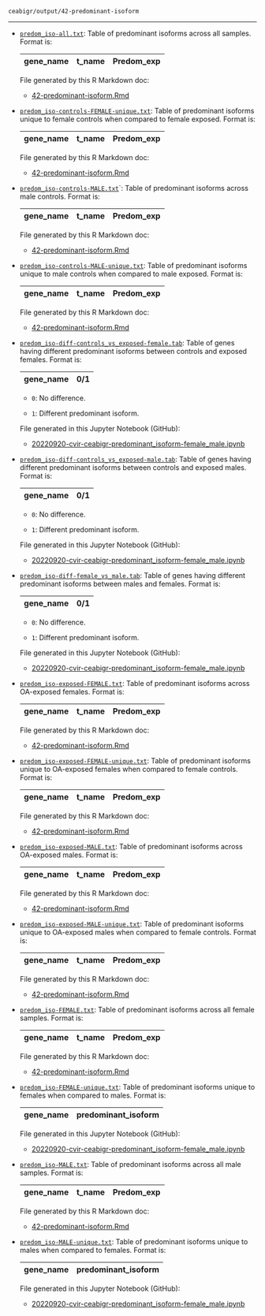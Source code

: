 `ceabigr/output/42-predominant-isoform`

---

- [`predom_iso-all.txt`](predom_iso-all.txt): Table of predominant isoforms across all samples. Format is:

  |gene_name | t_name	| Predom_exp |
  |----------|--------|------------|

  File generated by this R Markdown doc:

  - [42-predominant-isoform.Rmd](https://github.com/sr320/ceabigr/blob/main/code/42-predominant-isoform.Rmd)

- [`predom_iso-controls-FEMALE-unique.txt`](predom_iso-controls-FEMALE-unique.txt): Table of predominant isoforms unique to female controls when compared to female exposed. Format is:

  |gene_name | t_name	| Predom_exp |
  |----------|--------|------------|

  File generated by this R Markdown doc:

  - [42-predominant-isoform.Rmd](https://github.com/sr320/ceabigr/blob/main/code/42-predominant-isoform.Rmd)

- [`predom_iso-controls-MALE.txt`](predom_iso-controls-MALE.txt)`: Table of predominant isoforms across male controls. Format is:

  |gene_name | t_name	| Predom_exp |
  |----------|--------|------------|

  File generated by this R Markdown doc:

  - [42-predominant-isoform.Rmd](https://github.com/sr320/ceabigr/blob/main/code/42-predominant-isoform.Rmd)

- [`predom_iso-controls-MALE-unique.txt`](predom_iso-controls-MALE-unique.txt): Table of predominant isoforms unique to male controls when compared to male exposed. Format is:

  |gene_name | t_name	| Predom_exp |
  |----------|--------|------------|

  File generated by this R Markdown doc:

  - [42-predominant-isoform.Rmd](https://github.com/sr320/ceabigr/blob/main/code/42-predominant-isoform.Rmd)

- [`predom_iso-diff-controls_vs_exposed-female.tab`](predom_iso-diff-controls_vs_exposed-female.tab): Table of genes having different predominant isoforms between controls and exposed females. Format is:

  | gene_name | 0/1 |
  |-----------|-----|

  - `0`: No difference.

  - `1`: Different predominant isoform.

  File generated in this Jupyter Notebook (GitHub):

  - [20220920-cvir-ceabigr-predominant_isoform-female_male.ipynb](https://github.com/sr320/ceabigr/blob/main/code/20220920-cvir-ceabigr-predominant_isoform-female_male.ipynb)

- [`predom_iso-diff-controls_vs_exposed-male.tab`](predom_iso-diff-controls_vs_exposed-male.tab): Table of genes having different predominant isoforms between controls and exposed males. Format is:

  | gene_name | 0/1 |
  |-----------|-----|

  - `0`: No difference.

  - `1`: Different predominant isoform.

  File generated in this Jupyter Notebook (GitHub):

  - [20220920-cvir-ceabigr-predominant_isoform-female_male.ipynb](https://github.com/sr320/ceabigr/blob/main/code/20220920-cvir-ceabigr-predominant_isoform-female_male.ipynb)

- [`predom_iso-diff-female_vs_male.tab`](predom_iso-diff-female_vs_male.tab): Table of genes having different predominant isoforms between males and females. Format is:

  | gene_name | 0/1 |
  |-----------|-----|

  - `0`: No difference.

  - `1`: Different predominant isoform.

  File generated in this Jupyter Notebook (GitHub):

  - [20220920-cvir-ceabigr-predominant_isoform-female_male.ipynb](https://github.com/sr320/ceabigr/blob/main/code/20220920-cvir-ceabigr-predominant_isoform-female_male.ipynb)

- [`predom_iso-exposed-FEMALE.txt`](predom_iso-exposed-FEMALE.txt): Table of predominant isoforms across OA-exposed females. Format is:

  |gene_name | t_name	| Predom_exp |
  |----------|--------|------------|

  File generated by this R Markdown doc:

  - [42-predominant-isoform.Rmd](https://github.com/sr320/ceabigr/blob/main/code/42-predominant-isoform.Rmd)

- [`predom_iso-exposed-FEMALE-unique.txt`](predom_iso-exposed-FEMALE-unique.txt): Table of predominant isoforms unique to OA-exposed females when compared to female controls. Format is:

  |gene_name | t_name	| Predom_exp |
  |----------|--------|------------|

  File generated by this R Markdown doc:

  - [42-predominant-isoform.Rmd](https://github.com/sr320/ceabigr/blob/main/code/42-predominant-isoform.Rmd)

- [`predom_iso-exposed-MALE.txt`](predom_iso-exposed-MALE.txt): Table of predominant isoforms across OA-exposed males. Format is:

  |gene_name | t_name	| Predom_exp |
  |----------|--------|------------|

  File generated by this R Markdown doc:

  - [42-predominant-isoform.Rmd](https://github.com/sr320/ceabigr/blob/main/code/42-predominant-isoform.Rmd)

- [`predom_iso-exposed-MALE-unique.txt`](predom_iso-exposed-MALE-unique.txt): Table of predominant isoforms unique to OA-exposed males when compared to female controls. Format is:

  |gene_name | t_name	| Predom_exp |
  |----------|--------|------------|

  File generated by this R Markdown doc:

  - [42-predominant-isoform.Rmd](https://github.com/sr320/ceabigr/blob/main/code/42-predominant-isoform.Rmd)

- [`predom_iso-FEMALE.txt`](predom_iso-FEMALE.txt): Table of predominant isoforms across all female samples. Format is:

  |gene_name | t_name	| Predom_exp |
  |----------|--------|------------|

  File generated by this R Markdown doc:

  - [42-predominant-isoform.Rmd](https://github.com/sr320/ceabigr/blob/main/code/42-predominant-isoform.Rmd)

- [`predom_iso-FEMALE-unique.txt`](predom_iso-FEMALE-unique.txt): Table of predominant isoforms unique to females when compared to males. Format is:

    | gene_name | predominant_isoform |
    |-----------|---------------------|

  File generated in this Jupyter Notebook (GitHub):

  - [20220920-cvir-ceabigr-predominant_isoform-female_male.ipynb](https://github.com/sr320/ceabigr/blob/main/code/20220920-cvir-ceabigr-predominant_isoform-female_male.ipynb)

- [`predom_iso-MALE.txt`](predom_iso-MALE.txt): Table of predominant isoforms across all male samples. Format is:

  |gene_name | t_name	| Predom_exp |
  |----------|--------|------------|

  File generated by this R Markdown doc:

  - [42-predominant-isoform.Rmd](https://github.com/sr320/ceabigr/blob/main/code/42-predominant-isoform.Rmd)

- [`predom_iso-MALE-unique.txt`](predom_iso-MALE-unique.txt): Table of predominant isoforms unique to males when compared to females. Format is:


    | gene_name | predominant_isoform |
    |-----------|---------------------|

  File generated in this Jupyter Notebook (GitHub):

  - [20220920-cvir-ceabigr-predominant_isoform-female_male.ipynb](https://github.com/sr320/ceabigr/blob/main/code/20220920-cvir-ceabigr-predominant_isoform-female_male.ipynb)

